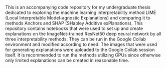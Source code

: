 This is an accompanying code repository for my undergraduate thesis dedicated to exploring the machine learning interpretability method LIME (Local Interpretable Model-agnostic Explanations) and comparing it to methods Anchors and SHAP (SHapley Additive exPlanations). This repository contains notebooks that were used to set up and create explanations on the ImageNet-trained ResNet50 deep neural network by all three interpretability methods. They can be run in the Google Collab environment and modified according to need. The images that were used for generating explanations were uploaded to the Google Collab session itself. It is recommended to run the methods utilizing GPUs since otherwise only limited explanations can be created in reasonable time. 
